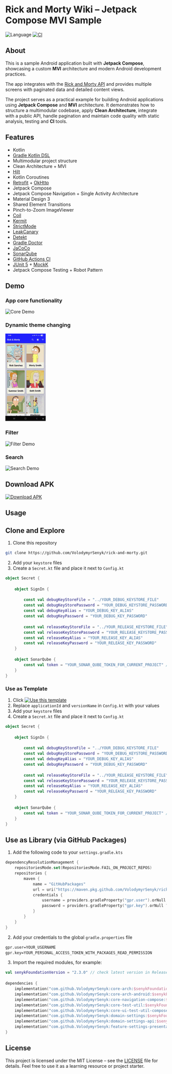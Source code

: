# Rick and Morty Wiki – Jetpack Compose MVI Sample

![Language](https://img.shields.io/badge/Kotlin-2.2.20-blue)
[![CI](https://github.com/VolodymyrSenyk/rick-and-morty/actions/workflows/ci.yml/badge.svg)](https://github.com/VolodymyrSenyk/rick-and-morty/actions/workflows/ci.yml)

## About

This is a sample Android application built with **Jetpack Compose**, showcasing a custom **MVI**
architecture and modern Android development practices.

The app integrates with the [Rick and Morty API](https://rickandmortyapi.com/) and provides
multiple screens with paginated data and detailed content views.

The project serves as a practical example for building Android applications using
**Jetpack Compose** and **MVI** architecture. It demonstrates how to structure a multimodular
codebase, apply **Clean Architecture**, integrate with a public API, handle pagination and maintain
code quality with static analysis, testing and **CI** tools.

## Features

- Kotlin
- [Gradle Kotlin DSL](https://docs.gradle.org/current/userguide/kotlin_dsl.html)
- Multimodular project structure
- Clean Architecture + MVI
- [Hilt](https://dagger.dev/hilt/)
- Kotlin Coroutines
- [Retrofit](https://github.com/square/retrofit) + [OkHttp](https://github.com/square/okhttp)
- Jetpack Compose
- Jetpack Compose Navigation + Single Activity Architecture
- Material Design 3
- Shared Element Transitions
- Pinch-to-Zoom ImageViewer
- [Coil](https://github.com/coil-kt/coil)
- [Kermit](https://github.com/touchlab/Kermit)
- [StrictMode](https://developer.android.com/reference/android/os/StrictMode)
- [LeakCanary](https://square.github.io/leakcanary/)
- [Detekt](https://github.com/detekt/detekt)
- [Gradle Doctor](https://github.com/runningcode/gradle-doctor)
- [JaCoCo](https://www.eclemma.org/jacoco/)
- [SonarQube](https://www.sonarsource.com/products/sonarqube/)
- [GitHub Actions CI](https://github.com/features/actions)
- [JUnit 5](https://junit.org/) + [MockK](https://mockk.io/)
- Jetpack Compose Testing + Robot Pattern

## Demo

### App core functionality

<img src="/gifs/core.gif" width="25%" alt="Core Demo"/>

### Dynamic theme changing

<img src="/gifs/theme.gif" width="25%" alt="Theme Demo"/>

### Filter

<img src="/gifs/filter.gif"  width="25%" alt="Filter Demo"/>

### Search

<img src="/gifs/search.gif" width="25%" alt="Search Demo"/>

## Download APK

[![Download APK](https://img.shields.io/badge/Download-APK-blue?style=for-the-badge&logo=android)](https://github.com/VolodymyrSenyk/rick-and-morty/releases/latest)

## Usage

## Clone and Explore

1. Clone this repository

```bash
git clone https://github.com/VolodymyrSenyk/rick-and-morty.git
```

2. Add your `keystore` files
3. Create a `Secret.kt` file and place it next to `Config.kt`

```kotlin
object Secret {

    object SignIn {

        const val debugKeyStoreFile = "../YOUR_DEBUG_KEYSTORE_FILE"
        const val debugKeyStorePassword = "YOUR_DEBUG_KEYSTORE_PASSWORD"
        const val debugKeyAlias = "YOUR_DEBUG_KEY_ALIAS"
        const val debugKeyPassword = "YOUR_DEBUG_KEY_PASSWORD"

        const val releaseKeyStoreFile = "../YOUR_RELEASE_KEYSTORE_FILE"
        const val releaseKeyStorePassword = "YOUR_RELEASE_KEYSTORE_PASSWORD"
        const val releaseKeyAlias = "YOUR_RELEASE_KEY_ALIAS"
        const val releaseKeyPassword = "YOUR_RELEASE_KEY_PASSWORD"
    }

    object SonarQube {
        const val token = "YOUR_SONAR_QUBE_TOKEN_FOR_CURRENT_PROJECT" // if you want to use SonarQube
    }
}
```

### Use as Template

1. Click [![Use this template](https://img.shields.io/badge/-Use%20this%20template-brightgreen)](https://github.com/VolodymyrSenyk/rick-and-morty/generate)
2. Replace `applicationId` and `versionName` in `Config.kt` with your values
3. Add your `keystore` files
4. Create a `Secret.kt` file and place it next to `Config.kt`

```kotlin
object Secret {

    object SignIn {

        const val debugKeyStoreFile = "../YOUR_DEBUG_KEYSTORE_FILE"
        const val debugKeyStorePassword = "YOUR_DEBUG_KEYSTORE_PASSWORD"
        const val debugKeyAlias = "YOUR_DEBUG_KEY_ALIAS"
        const val debugKeyPassword = "YOUR_DEBUG_KEY_PASSWORD"

        const val releaseKeyStoreFile = "../YOUR_RELEASE_KEYSTORE_FILE"
        const val releaseKeyStorePassword = "YOUR_RELEASE_KEYSTORE_PASSWORD"
        const val releaseKeyAlias = "YOUR_RELEASE_KEY_ALIAS"
        const val releaseKeyPassword = "YOUR_RELEASE_KEY_PASSWORD"
    }

    object SonarQube {
        const val token = "YOUR_SONAR_QUBE_TOKEN_FOR_CURRENT_PROJECT" // if you want to use SonarQube
    }
}
```

## Use as Library (via GitHub Packages)

1. Add the following code to your `settings.gradle.kts`

```kotlin
dependencyResolutionManagement {
    repositoriesMode.set(RepositoriesMode.FAIL_ON_PROJECT_REPOS)
    repositories {
        maven {
            name = "GitHubPackages"
            url = uri("https://maven.pkg.github.com/VolodymyrSenyk/rick-and-morty")
            credentials {
                username = providers.gradleProperty("gpr.user").orNull ?: System.getenv("USERNAME")
                password = providers.gradleProperty("gpr.key").orNull ?: System.getenv("TOKEN")
            }
        }
    }
}
```

2. Add your credentials to the global `gradle.properties` file

```txt
gpr.user=YOUR_USERNAME
gpr.key=YOUR_PERSONAL_ACCESS_TOKEN_WITH_PACKAGES_READ_PERMISSION
```

3. Import the required modules, for example:

```kotlin
val senykFoundationVersion = "2.3.0" // check latest version in Releases

dependencies {
    implementation("com.github.VolodymyrSenyk:core-arch:$senykFoundationVersion")
    implementation("com.github.VolodymyrSenyk:core-arch-android:$senykFoundationVersion")
    implementation("com.github.VolodymyrSenyk:core-navigation-compose:$senykFoundationVersion")
    implementation("com.github.VolodymyrSenyk:core-test-util:$senykFoundationVersion")
    implementation("com.github.VolodymyrSenyk:core-ui-test-util-compose:$senykFoundationVersion")
    implementation("com.github.VolodymyrSenyk:domain-settings:$senykFoundationVersion")
    implementation("com.github.VolodymyrSenyk:domain-settings-api:$senykFoundationVersion")
    implementation("com.github.VolodymyrSenyk:feature-settings-presentation:$senykFoundationVersion")
}
```

## License

This project is licensed under the MIT License – see the [LICENSE](LICENSE) file for details.
Feel free to use it as a learning resource or project starter.
